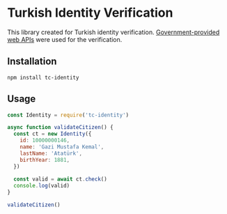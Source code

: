 # Turkish Identity Verification

This library created for Turkish identity verification. [Government-provided web APIs](https://tckimlik.nvi.gov.tr/Home) were used for the verification.

## Installation 

```
npm install tc-identity
```

## Usage

```js
const Identity = require('tc-identity')

async function validateCitizen() {
  const ct = new Identity({
    id: 10000000146,
    name: 'Gazi Mustafa Kemal',
    lastName: 'Atatürk',
    birthYear: 1881,
  })
  
  const valid = await ct.check()
  console.log(valid)
}

validateCitizen()
```